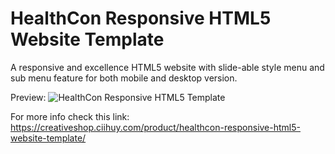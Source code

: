 # HealthCon Responsive HTML5 Website Template
A responsive and excellence HTML5 website with slide-able style menu and sub menu feature for both mobile and desktop version.

Preview:
![HealthCon Responsive HTML5 Template](https://creativeshop.ciihuy.com/wp-content/uploads/2020/02/Desktop-Version-HealtChon-Responsive-HTML5-Website-Template-from-Ciihuy-Creative-Store.jpg)

For more info check this link: https://creativeshop.ciihuy.com/product/healthcon-responsive-html5-website-template/

